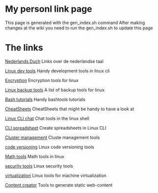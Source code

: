 # My personl link page
 This page is generated with the gen_index.sh command
 After making changes at the wiki you need to run the gen_index.sh to update this page 

# The links 

[Nederlands Duch](https://github.com/Benjamin-Italiaander/peronal-links/wiki/Dutch-‐-Nederlands) Links over de nederlandse taal 

[Linux dev tools](https://github.com/Benjamin-Italiaander/peronal-links/wiki/Linux-‐-CLI-developement-tools) Handy development tools in linux cli 

[Encryption](https://github.com/Benjamin-Italiaander/peronal-links/wiki/Linux-‐-Encrypt-files-and-store-passwords) Encryption tools for linux 

[Linux backup tools](https://github.com/Benjamin-Italiaander/peronal-links/wiki/Linux-‐-backup-tools) A list of backup tools for linux 

[Bash tutorials](https://github.com/Benjamin-Italiaander/peronal-links/wiki/Linux-‐-bash-tutorials-i-found-handy-and-clear) Handy bashtools tutorials 

[CheatSheets](https://github.com/Benjamin-Italiaander/peronal-links/wiki/Linux-‐-cheatsheets) CheatSheets that might be handy to have a look at 

[Linux CLI chat](https://github.com/Benjamin-Italiaander/peronal-links/wiki/Linux-‐-cli-chat-tools) Chat tools in the linux shell 

[CLI spreadsheet](https://github.com/Benjamin-Italiaander/peronal-links/wiki/Linux-‐-cli-spreadsheet) Create spreadsheets in Linux CLI 

[Cluster management](https://github.com/Benjamin-Italiaander/peronal-links/wiki/Linux-‐-cluster-management) Cluste management tools 

[code versioning](https://github.com/Benjamin-Italiaander/peronal-links/wiki/Linux-‐-code-version-control) Linux code versioning tools 

[Math tools](https://github.com/Benjamin-Italiaander/peronal-links/wiki/Linux-‐-math-tools) Math tools in linux 

[security tools](https://github.com/Benjamin-Italiaander/peronal-links/wiki/Linux-‐-server-security-tools) Linux security tools 

[virtualization](https://github.com/Benjamin-Italiaander/peronal-links/wiki/Linux-‐-server-virtualization-tools) Linux tools for machine virtualization 

[Content creator](https://github.com/Benjamin-Italiaander/peronal-links/wiki/Linux-‐-website-builders) Tools to generate static web-content 


